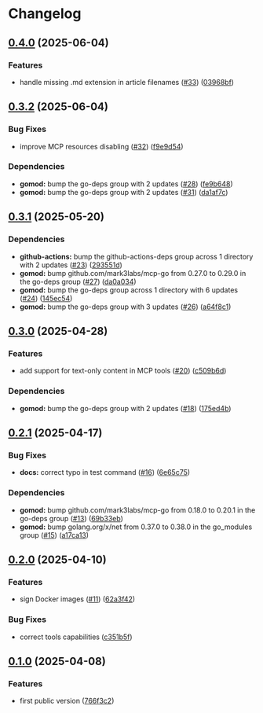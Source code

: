 # Changelog

## [0.4.0](https://github.com/firebolt-db/mcp-server/compare/v0.3.2...v0.4.0) (2025-06-04)


### Features

* handle missing .md extension in article filenames ([#33](https://github.com/firebolt-db/mcp-server/issues/33)) ([03968bf](https://github.com/firebolt-db/mcp-server/commit/03968bf7bdec81db2edb4849d6334844947b8be3))

## [0.3.2](https://github.com/firebolt-db/mcp-server/compare/v0.3.1...v0.3.2) (2025-06-04)


### Bug Fixes

* improve MCP resources disabling ([#32](https://github.com/firebolt-db/mcp-server/issues/32)) ([f9e9d54](https://github.com/firebolt-db/mcp-server/commit/f9e9d541dcbd3bcf26b49c75b4c2081ac793b3e3))


### Dependencies

* **gomod:** bump the go-deps group with 2 updates ([#28](https://github.com/firebolt-db/mcp-server/issues/28)) ([fe9b648](https://github.com/firebolt-db/mcp-server/commit/fe9b64880bd21284a869b09a2cc708098882d139))
* **gomod:** bump the go-deps group with 2 updates ([#31](https://github.com/firebolt-db/mcp-server/issues/31)) ([da1af7c](https://github.com/firebolt-db/mcp-server/commit/da1af7c3a32d6941e5eee262733379a0dc17e959))

## [0.3.1](https://github.com/firebolt-db/mcp-server/compare/v0.3.0...v0.3.1) (2025-05-20)


### Dependencies

* **github-actions:** bump the github-actions-deps group across 1 directory with 2 updates ([#23](https://github.com/firebolt-db/mcp-server/issues/23)) ([293551d](https://github.com/firebolt-db/mcp-server/commit/293551dbc5cdcb12553e589527fbe3e580938bd3))
* **gomod:** bump github.com/mark3labs/mcp-go from 0.27.0 to 0.29.0 in the go-deps group ([#27](https://github.com/firebolt-db/mcp-server/issues/27)) ([da0a034](https://github.com/firebolt-db/mcp-server/commit/da0a03492ba6f42d76fe827a5d98770129d42697))
* **gomod:** bump the go-deps group across 1 directory with 6 updates ([#24](https://github.com/firebolt-db/mcp-server/issues/24)) ([145ec54](https://github.com/firebolt-db/mcp-server/commit/145ec54cb83eed4d9c3ab7952beec0a3701b4466))
* **gomod:** bump the go-deps group with 3 updates ([#26](https://github.com/firebolt-db/mcp-server/issues/26)) ([a64f8c1](https://github.com/firebolt-db/mcp-server/commit/a64f8c1c6aa020bcf51d602a8842dec0a0d53b12))

## [0.3.0](https://github.com/firebolt-db/mcp-server/compare/v0.2.1...v0.3.0) (2025-04-28)


### Features

* add support for text-only content in MCP tools ([#20](https://github.com/firebolt-db/mcp-server/issues/20)) ([c509b6d](https://github.com/firebolt-db/mcp-server/commit/c509b6d704a55f65db486dc265ed25ac9de033d5))


### Dependencies

* **gomod:** bump the go-deps group with 2 updates ([#18](https://github.com/firebolt-db/mcp-server/issues/18)) ([175ed4b](https://github.com/firebolt-db/mcp-server/commit/175ed4b2b79540ea2055b72d07e7180e20116977))

## [0.2.1](https://github.com/firebolt-db/mcp-server/compare/v0.2.0...v0.2.1) (2025-04-17)


### Bug Fixes

* **docs:** correct typo in test command ([#16](https://github.com/firebolt-db/mcp-server/issues/16)) ([6e65c75](https://github.com/firebolt-db/mcp-server/commit/6e65c753dfc0a08d6c5f86c1fbf89f5c68ae8c57))


### Dependencies

* **gomod:** bump github.com/mark3labs/mcp-go from 0.18.0 to 0.20.1 in the go-deps group ([#13](https://github.com/firebolt-db/mcp-server/issues/13)) ([69b33eb](https://github.com/firebolt-db/mcp-server/commit/69b33eb8fdf4a9945dc9e8689e95e28eef01397c))
* **gomod:** bump golang.org/x/net from 0.37.0 to 0.38.0 in the go_modules group ([#15](https://github.com/firebolt-db/mcp-server/issues/15)) ([a17ca13](https://github.com/firebolt-db/mcp-server/commit/a17ca13076a8454436ec10bbc2c95de60f67b481))

## [0.2.0](https://github.com/firebolt-db/mcp-server/compare/v0.1.0...v0.2.0) (2025-04-10)


### Features

* sign Docker images ([#11](https://github.com/firebolt-db/mcp-server/issues/11)) ([62a3f42](https://github.com/firebolt-db/mcp-server/commit/62a3f4255b92c6e326017f82c6d503a1b88ffd7f))


### Bug Fixes

* correct tools capabilities ([c351b5f](https://github.com/firebolt-db/mcp-server/commit/c351b5ff0eaf4b84c05faae47a35c7ffdce1f3cd))

## [0.1.0](https://github.com/firebolt-db/mcp-server/compare/v0.0.1...v0.1.0) (2025-04-08)


### Features

* first public version ([766f3c2](https://github.com/firebolt-db/mcp-server/commit/766f3c2d856cdbecc2d17dd225564cd8638666e7))
